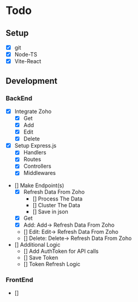 # Todo

## Setup

- [X] git
- [X] Node-TS
- [X] Vite-React

## Development

### BackEnd

- [X] Integrate Zoho
  - [X] Get
  - [X] Add
  - [X] Edit
  - [X] Delete
- [X] Setup Express.js
  - [X] Handlers
  - [X] Routes
  - [X] Controllers
  - [X] Middlewares
- [] Make Endpoint(s)
  - [X] Refresh Data From Zoho
    - [] Process The Data
    - [] Cluster The Data
    - [] Save in json
  - [X] Get
  - [X] Add: Add-> Refresh Data From Zoho
  - [] Edit: Edit-> Refresh Data From Zoho
  - [] Delete: Delete-> Refresh Data From Zoho
- [] Additional Logic
  - [] Add AuthToken for API calls
  - [] Save Token
  - [] Token Refresh Logic

### FrontEnd

- []

